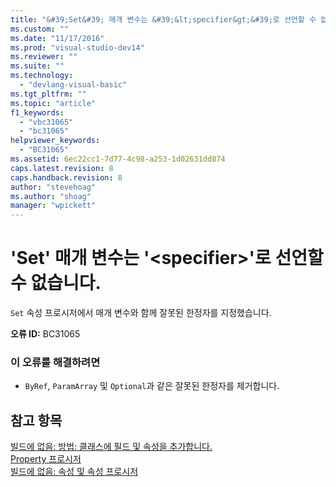 ```yaml
---
title: "&#39;Set&#39; 매개 변수는 &#39;&lt;specifier&gt;&#39;로 선언할 수 없습니다. | Microsoft Docs"
ms.custom: ""
ms.date: "11/17/2016"
ms.prod: "visual-studio-dev14"
ms.reviewer: ""
ms.suite: ""
ms.technology: 
  - "devlang-visual-basic"
ms.tgt_pltfrm: ""
ms.topic: "article"
f1_keywords: 
  - "vbc31065"
  - "bc31065"
helpviewer_keywords: 
  - "BC31065"
ms.assetid: 6ec22cc1-7d77-4c98-a253-1d02631dd874
caps.latest.revision: 8
caps.handback.revision: 8
author: "stevehoag"
ms.author: "shoag"
manager: "wpickett"
---
```

# &#39;Set&#39; 매개 변수는 &#39;&lt;specifier&gt;&#39;로 선언할 수 없습니다.
`Set` 속성 프로시저에서 매개 변수와 함께 잘못된 한정자를 지정했습니다.  
  
 **오류 ID:** BC31065  
  
### 이 오류를 해결하려면  
  
-   `ByRef`, `ParamArray` 및 `Optional`과 같은 잘못된 한정자를 제거합니다.  
  
## 참고 항목  
 [빌드에 없음: 방법: 클래스에 필드 및 속성을 추가합니다.](http://msdn.microsoft.com/ko-kr/ae53f61b-3abc-413e-8931-703c5f5e8fc2)   
 [Property 프로시저](../Topic/Property%20Procedures%20\(Visual%20Basic\).md)   
 [빌드에 없음: 속성 및 속성 프로시저](http://msdn.microsoft.com/ko-kr/23e2a1ec-7e9d-4109-8940-c703d981077b)
